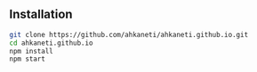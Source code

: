 ## Installation
```bash
git clone https://github.com/ahkaneti/ahkaneti.github.io.git
cd ahkaneti.github.io
npm install
npm start
```